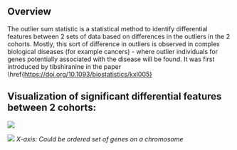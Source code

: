 ## Overview
The outlier sum statistic is a statistical method to identify differential features between 2 sets of data based on differences in the outliers in the 2 cohorts. Mostly, this sort of difference in outliers is observed in complex biological diseases (for example cancers) - where outlier individuals for genes potentially associated with the disease will be found. It was first introduced by tibshiranine in the paper \href{https://doi.org/10.1093/biostatistics/kxl005}


## Visualization of significant differential features between 2 cohorts:

![](/ProjectDocs/OutlierMethodsApplication/images/VolcanoPlot.png)

![](/ProjectDocs/OutlierMethodsApplication/images/ManhattanPlot.png)
*X-axis: Could be ordered set of genes on a chromosome*